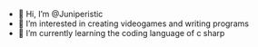 - 👋 Hi, I’m @Juniperistic
- 👀 I’m interested in creating videogames and writing programs
- 🌱 I’m currently learning the coding language of c sharp

<!---
Juniperistic/Juniperistic is a ✨ special ✨ repository because its `README.md` (this file) appears on your GitHub profile.
You can click the Preview link to take a look at your changes.
--->
